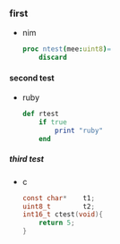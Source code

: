 ### first
* nim
    ```nim
    proc ntest(mee:uint8)=
        discard
    ```
#### second test
* ruby
    ```ruby
    def rtest
        if true
            print "ruby"
        end
    ```
##### third test
* c
    ```c
    const char*    t1;
    uint8_t        t2;
    int16_t ctest(void){
        return 5;
    }
        
    ```
